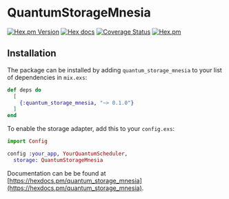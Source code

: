 # QuantumStorageMnesia

[![Hex.pm Version](http://img.shields.io/hexpm/v/quantum_storage_mnesia.svg)](https://hex.pm/packages/quantum_storage_mnesia)
[![Hex docs](http://img.shields.io/badge/hex.pm-docs-green.svg?style=flat)](https://hexdocs.pm/quantum_storage_mensia)
[![Coverage Status](https://coveralls.io/repos/sezaru/quantum_storage_mnesia/badge.svg?branch=master)](https://coveralls.io/r/sezaru/quantum_storage_mnesia?branch=master)
[![Hex.pm](https://img.shields.io/hexpm/dt/quantum_storage_mnesia.svg)](https://hex.pm/packages/quantum_storage_mnesia)

## Installation

The package can be installed by adding `quantum_storage_mnesia` to your list of dependencies in `mix.exs`:

```elixir
def deps do
  [
    {:quantum_storage_mnesia, "~> 0.1.0"}
  ]
end
```

To enable the storage adapter, add this to your `config.exs`:

```elixir
import Config

config :your_app, YourQuantumScheduler,
  storage: QuantumStorageMnesia
```

Documentation can be be found at [https://hexdocs.pm/quantum_storage_mnesia](https://hexdocs.pm/quantum_storage_mnesia).

